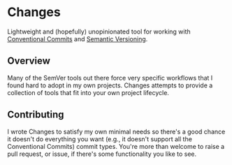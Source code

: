 # Changes

Lightweight and (hopefully) unopinionated tool for working with [Conventional Commits](https://www.conventionalcommits.org/) and [Semantic Versioning](https://semver.org).

## Overview

Many of the SemVer tools out there force very specific workflows that I found hard to adopt in my own projects. Changes attempts to provide a collection of tools that fit into your own project lifecycle.

## Contributing

I wrote Changes to satisfy my own minimal needs so there's a good chance it doesn't do everything you want (e.g., it doesn't support all the Conventional Commits) commit types. You're more than welcome to raise a pull request, or issue, if there's some functionality you like to see.
